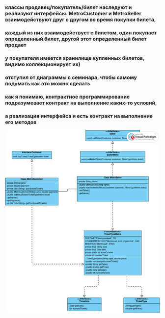 ### классы продавец/покупатель/билет наследуют и реализуют интерфейсы. MetroCustomer и MetroSeller взаимодействуют друг с другом во время покупки билета, 
### каждый из них взаимодействует с билетом, один покупает определенный билет, другой этот определенный билет продает
### у покупателя имеется хранилище купленных билетов, видимо коллекционирует их)
### отступил от диаграммы с семинара, чтобы самому подумать как это можно сделать
### как я понимаю, контрактное программирование подразумевает контракт на выполнение каких-то условий, 
### а реализация интерфейса и есть контракт на выполнение его методов



![diagramm](Untitled.png)